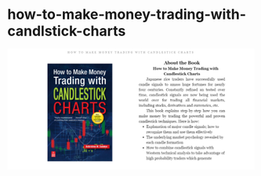 # how-to-make-money-trading-with-candlstick-charts

![page-01](https://github.com/SanjeevStephan/DigitalSpace/blob/master/Ebooks/complete-ebook/how-to-make-money-trading-with-candlstick-charts/images/Page-00.png)
